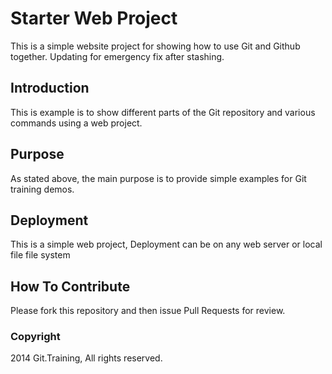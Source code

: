 # Starter Web Project

This is a simple website project for
showing how to use Git and Github together.
Updating for emergency fix after stashing.

## Introduction

This is example is to show different parts
of the Git repository and various commands
using a web project.

## Purpose

As stated above, the main purpose is to
provide simple examples for Git training
demos.

## Deployment

This is a simple web project, Deployment
can be on any web server or local file
file system

## How To Contribute

Please fork this repository and then issue Pull Requests
for review.

### Copyright
2014 Git.Training, All rights reserved.
